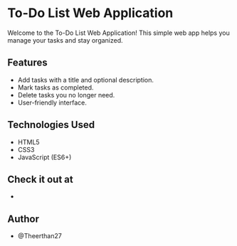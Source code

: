 # To-Do List Web Application

Welcome to the To-Do List Web Application! This simple web app helps you manage your tasks and stay organized.

## Features

- Add tasks with a title and optional description.
- Mark tasks as completed.
- Delete tasks you no longer need.
- User-friendly interface.

## Technologies Used

- HTML5
- CSS3
- JavaScript (ES6+)

## Check it out at 

-

## Author

- @Theerthan27
